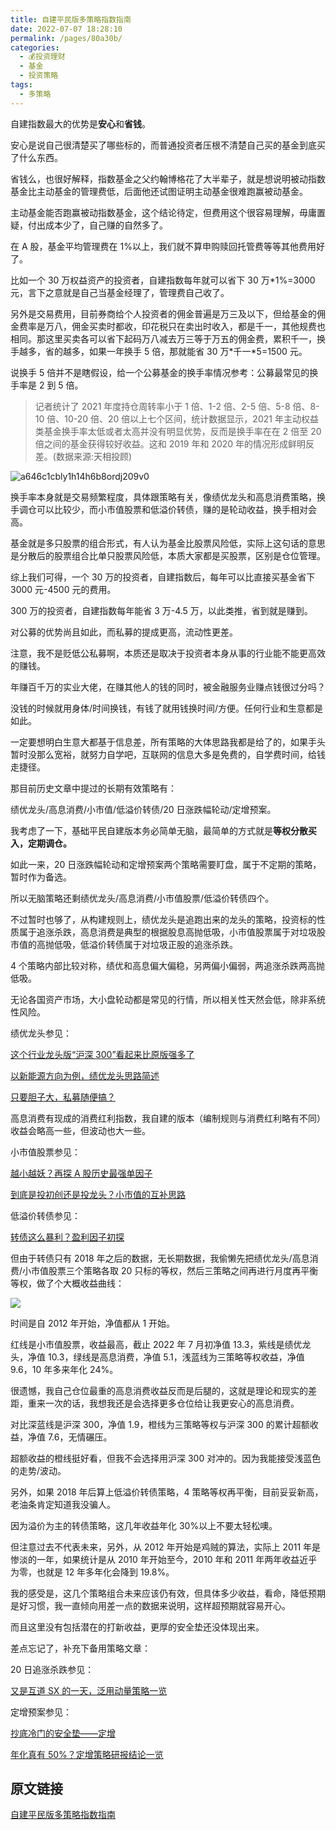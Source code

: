 ```yaml
---
title: 自建平民版多策略指数指南
date: 2022-07-07 18:28:10
permalink: /pages/80a30b/
categories:
  - 💰投资理财
  - 基金
  - 投资策略
tags:
  - 多策略
---
```



自建指数最大的优势是**安心**和**省钱**。

安心是说自己很清楚买了哪些标的，而普通投资者压根不清楚自己买的基金到底买了什么东西。

省钱么，也很好解释，指数基金之父约翰博格花了大半辈子，就是想说明被动指数基金比主动基金的管理费低，后面他还试图证明主动基金很难跑赢被动基金。

主动基金能否跑赢被动指数基金，这个结论待定，但费用这个很容易理解，毋庸置疑，付出成本少了，自己赚的自然多了。

在 A 股，基金平均管理费在 1%以上，我们就不算申购赎回托管费等等其他费用好了。

比如一个 30 万权益资产的投资者，自建指数每年就可以省下 30 万\*1%=3000 元，言下之意就是自己当基金经理了，管理费自己收了。  

另外是交易费用，目前券商给个人投资者的佣金普遍是万三及以下，但给基金的佣金费率是万八，佣金买卖时都收，印花税只在卖出时收入，都是千一，其他规费也相同。那这里买卖各可以省下起码万八减去万三等于万五的佣金费，累积千一，换手越多，省的越多，如果一年换手 5 倍，那就能省 30 万\*千一\*5=1500 元。

说换手 5 倍并不是瞎假设，给一个公募基金的换手率情况参考：公募最常见的换手率是 2 到 5 倍。

>记者统计了 2021 年度持仓周转率小于 1 倍、1-2 倍、2-5 倍、5-8 倍、8-10 倍、10-20 倍、20 倍以上七个区间，统计数据显示，2021 年主动权益类基金换手率太低或者太高并没有明显优势，反而是换手率在在 2 倍至 20 倍之间的基金获得较好收益。这和 2019 年和 2020 年的情况形成鲜明反差。(数据来源:天相投顾)

![a646c1cbly1h14h6b8ordj209v0](https://pic.imgdb.cn/item/64a7ea0a1ddac507cc665ff9.jpg)

换手率本身就是交易频繁程度，具体跟策略有关，像绩优龙头和高息消费策略，换手调仓可以比较少，而小市值股票和低溢价转债，赚的是轮动收益，换手相对会高。

基金就是多只股票的组合形式，有人认为基金比股票风险低，实际上这句话的意思是分散后的股票组合比单只股票风险低，本质大家都是买股票，区别是仓位管理。

综上我们可得，一个 30 万的投资者，自建指数后，每年可以比直接买基金省下 3000 元-4500 元的费用。

300 万的投资者，自建指数每年能省 3 万-4.5 万，以此类推，省到就是赚到。

对公募的优势尚且如此，而私募的提成更高，流动性更差。

注意，我不是贬低公私募啊，本质还是取决于投资者本身从事的行业能不能更高效的赚钱。

年赚百千万的实业大佬，在赚其他人的钱的同时，被金融服务业赚点钱很过分吗？

没钱的时候就用身体/时间换钱，有钱了就用钱换时间/方便。任何行业和生意都是如此。

一定要想明白生意大都基于信息差，所有策略的大体思路我都是给了的，如果手头暂时没那么宽裕，就努力自学吧，互联网的信息大多是免费的，自学费时间，给钱走捷径。

那目前历史文章中提过的长期有效策略有：

绩优龙头/高息消费/小市值/低溢价转债/20 日涨跌幅轮动/定增预案。  

我考虑了一下，基础平民自建版本务必简单无脑，最简单的方式就是**等权分散买入，定期调仓。**  

如此一来，20 日涨跌幅轮动和定增预案两个策略需要盯盘，属于不定期的策略，暂时作为备选。

所以无脑策略还剩绩优龙头/高息消费/小市值股票/低溢价转债四个。

不过暂时也够了，从构建规则上，绩优龙头是追跑出来的龙头的策略，投资标的性质属于追涨杀跌，高息消费是典型的根据股息高抛低吸，小市值股票属于对垃圾股市值的高抛低吸，低溢价转债属于对垃圾正股的追涨杀跌。

4 个策略内部比较对称，绩优和高息偏大偏稳，另两偏小偏弱，两追涨杀跌两高抛低吸。

无论各国资产市场，大小盘轮动都是常见的行情，所以相关性天然会低，除非系统性风险。

绩优龙头参见：

[这个行业龙头版“沪深 300”看起来比原版强多了](http://mp.weixin.qq.com/s?__biz=MzU0NDk0NzY2MQ==&mid=2247484958&idx=1&sn=797f9eef75e56ad167231339892a3c45&chksm=fb752abccc02a3aad4e81949a28d703235e61b95cf2535f376ff8894d5f84243ba5d30d01f50&scene=21)  

[以新能源方向为例，绩优龙头思路简述](http://mp.weixin.qq.com/s?__biz=MzU0NDk0NzY2MQ==&mid=2247484985&idx=1&sn=959cc6dc41d77f402986ff53a9cd79c3&chksm=fb752a9bcc02a38df644263223b6e527afb4bdcf3a734cfdda4ddd80f7d28a46fbf672f69ec6&scene=21)  

[只要胆子大，私募随便搞？](http://mp.weixin.qq.com/s?__biz=MzU0NDk0NzY2MQ==&mid=2247485026&idx=1&sn=e150fe26fa8f8bc35995daa5a95dd7ce&chksm=fb752ac0cc02a3d6264c06fb0a51190027ad06a97a811d112b9699d3622cd5ef93b4b2cf69b9&scene=21)  

高息消费有现成的消费红利指数，我自建的版本（编制规则与消费红利略有不同）收益会略高一些，但波动也大一些。

小市值股票参见：

[越小越妖？再探 A 股历史最强单因子](http://mp.weixin.qq.com/s?__biz=MzU0NDk0NzY2MQ==&mid=2247484631&idx=2&sn=d8405465b278a9c42faf8bf1e0d90a22&chksm=fb752875cc02a163fd0f3fb888e24fa6418721a888bc5060c73d9a89c714963f3e6ae249995b&scene=21)  

[到底是投初创还是投龙头？小市值的互补思路](http://mp.weixin.qq.com/s?__biz=MzU0NDk0NzY2MQ==&mid=2247484631&idx=1&sn=b439aa3d542982886b4c86ae5bc0b98e&chksm=fb752875cc02a163954fcdcf053bc788c3eba368c4ac696b7a9107b15878615722257a94164a&scene=21)  

低溢价转债参见：  

[转债这么暴利？盈利因子初探](http://mp.weixin.qq.com/s?__biz=MzU0NDk0NzY2MQ==&mid=2247484649&idx=1&sn=0a65f55cda52432a8b8669ca1418fa07&chksm=fb75284bcc02a15dde5c02165bc5d742d3671ac6fc895d358150ddf086ae77071e8c5e01b9b3&scene=21)  

但由于转债只有 2018 年之后的数据，无长期数据，我偷懒先把绩优龙头/高息消费/小市值股票三个策略各取 20 只标的等权，然后三策略之间再进行月度再平衡等权，做了个大概收益曲线：

  

![](https://pic.imgdb.cn/item/64a7ea8f1ddac507cc67eeed.jpg)

时间是自 2012 年开始，净值都从 1 开始。

红线是小市值股票，收益最高，截止 2022 年 7 月初净值 13.3，紫线是绩优龙头，净值 10.3，绿线是高息消费，净值 5.1，浅蓝线为三策略等权收益，净值 9.6，10 年多来年化 24%。

很遗憾，我自己仓位最重的高息消费收益反而是后腿的，这就是理论和现实的差距，重来一次的话，我想我还是会选择更多仓位给让我更安心的高息消费。

对比深蓝线是沪深 300，净值 1.9，橙线为三策略等权与沪深 300 的累计超额收益，净值 7.6，无情碾压。

超额收益的橙线挺好看，但我不会选择用沪深 300 对冲的。因为我能接受浅蓝色的走势/波动。

另外，如果 2018 年后算上低溢价转债策略，4 策略等权再平衡，目前妥妥新高，老油条肯定知道我没骗人。  

因为溢价为主的转债策略，这几年收益年化 30%以上不要太轻松噢。

但注意过去不代表未来，另外，从 2012 年开始是鸡贼的算法，实际上 2011 年是惨淡的一年，如果统计是从 2010 年开始至今，2010 年和 2011 年两年收益近乎为零，也就是 12 年多年化会降到 19.8%。

我的感受是，这几个策略组合未来应该仍有效，但具体多少收益，看命，降低预期是好习惯，我一直倾向用差一点的数据来说明，这样超预期就容易开心。

而且这里没有包括潜在的打新收益，更厚的安全垫还没体现出来。

差点忘记了，补充下备用策略文章：

20 日追涨杀跌参见：

[又是互道 SX 的一天，泛用动量策略一览](http://mp.weixin.qq.com/s?__biz=MzU0NDk0NzY2MQ==&mid=2247484769&idx=1&sn=0f17ed8f744a1ccda49ca976dc12422d&chksm=fb7529c3cc02a0d51823fa815a05b226060f58100ced797f87d2f1c2fb85c3ebc8c326c1ea9e&scene=21)  

定增预案参见：

[抄底冷门的安全垫——定增](http://mp.weixin.qq.com/s?__biz=MzU0NDk0NzY2MQ==&mid=2247484697&idx=1&sn=5add28c72a9f3e02b0561c1cdb800787&chksm=fb7529bbcc02a0ad0f9c67e4920030361a2bc63b343b479cd5d1e74c12860a07b19ca1849213&scene=21)  

[年化真有 50%？定增策略研报结论一览](http://mp.weixin.qq.com/s?__biz=MzU0NDk0NzY2MQ==&mid=2247484712&idx=1&sn=58215ae127b5cb10bd94d039acd2ebf0&chksm=fb75298acc02a09cc3924e9818509a58bfe340120c7fc7eec4461f73df341e5a12f2eb4c97df&scene=21)  

## 原文链接
[自建平民版多策略指数指南](https://mp.weixin.qq.com/s/6-KaWQzW3WS7NypvUx6KsA)